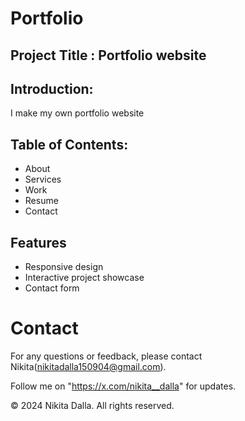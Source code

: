 # Portfolio
## Project Title : Portfolio website
## Introduction:
I make my own portfolio website
## Table of Contents:
   - About
   - Services
   - Work
   - Resume
   - Contact
## Features
   - Responsive design
   - Interactive project showcase
   - Contact form

# Contact

For any questions or feedback, please contact Nikita(nikitadalla150904@gmail.com).

Follow me on "https://x.com/nikita__dalla" for updates.

© 2024 Nikita Dalla. All rights reserved.
